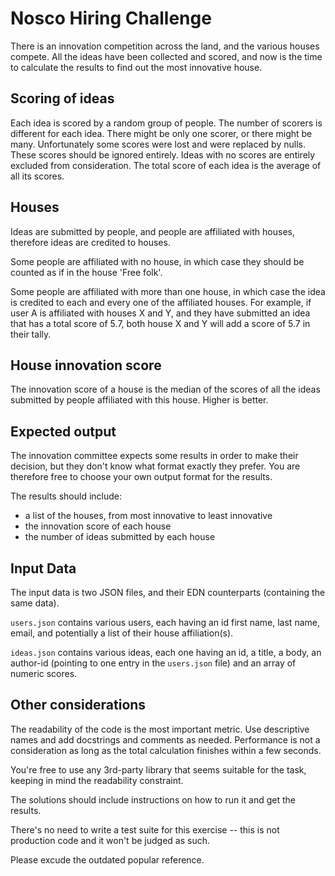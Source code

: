# Nosco Hiring Challenge

There is an innovation competition across the land, and the various
houses compete. All the ideas have been collected and scored, and now is the time
to calculate the results to find out the most innovative house.

## Scoring of ideas

Each idea is scored by a random group of people. The number of scorers is different for each idea. There might be only one scorer, or there might be many. Unfortunately some scores were lost and were replaced by nulls. These scores should be ignored entirely. Ideas with no scores
are entirely excluded from consideration. The total score of each idea is the average of all its scores.

## Houses

Ideas are submitted by people, and people are affiliated with houses, therefore ideas are  credited to houses.

Some people are affiliated with no house, in which case they should be counted
as if in the house 'Free folk'.

Some people are affiliated with more than one house, in which case the
idea is credited to each and every one of the affiliated houses. For example,
if user A is affiliated with houses X and Y, and they have submitted an idea that
has a total score of 5.7, both house X and Y will add a score of 5.7 in their tally.

## House innovation score

The innovation score of a house is the median of the scores of all the ideas
submitted by people affiliated with this house. Higher is better.

## Expected output

The innovation committee expects some results in order to make their
decision, but they don't know what format exactly they prefer. You are
therefore free to choose your own output format for the results.

The results should include:

- a list of the houses, from most innovative to least innovative
- the innovation score of each house
- the number of ideas submitted by each house


## Input Data

The input data is two JSON files, and their EDN counterparts (containing the same data).

`users.json` contains various users, each having an id first name,
last name, email, and potentially a list of their house
affiliation(s).

`ideas.json` contains various ideas, each one having an id,
a title, a body, an author-id (pointing to one entry in the `users.json` file)
and an array of numeric scores.

## Other considerations

The readability of the code is the most important metric. Use descriptive names and add docstrings and comments as needed. Performance is not a consideration as long as the total calculation finishes within a few seconds.

You're free to use any 3rd-party library that seems suitable for the
task, keeping in mind the readability constraint.

The solutions should include instructions on how to run it and get the results.

There's no need to write a test suite for this exercise -- this is not production code and it won't be judged as such.

Please excude the outdated popular reference.
